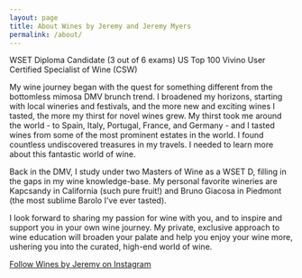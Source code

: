 ```yaml
---
layout: page
title: About Wines by Jeremy and Jeremy Myers
permalink: /about/
---
```


WSET Diploma Candidate (3 out of 6 exams)
US Top 100 Vivino User
Certified Specialist of Wine (CSW)

My wine journey began with the quest for something different from the bottomless mimosa DMV brunch trend. I broadened my horizons, starting with local wineries and festivals, and the more new and exciting wines I tasted, the more my thirst for novel wines grew. My thirst took me around the world - to Spain, Italy, Portugal, France, and Germany - and I tasted wines from some of the most prominent estates in the world. I found countless undiscovered treasures in my travels. I needed to learn more about this fantastic world of wine.

Back in the DMV, I study under two Masters of Wine as a WSET D, filling in the gaps in my wine knowledge-base. My personal favorite wineries are Kapcsandy in California (such pure fruit!) and Bruno Giacosa in Piedmont (the most sublime Barolo I’ve ever tasted). 

I look forward to sharing my passion for wine with you, and to inspire and support you in your own wine journey. My private, exclusive approach to wine education will broaden your palate and help you enjoy your wine more, ushering you into the curated, high-end world of wine.

[Follow Wines by Jeremy on Instagram](https://www.instagram.com/winesbyjeremy/ "Wines By Jeremy on Instagram")
